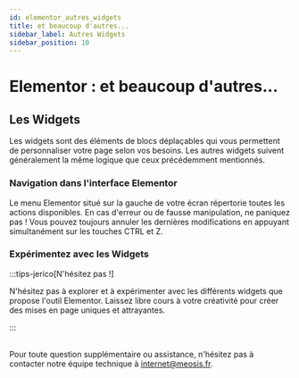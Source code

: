 ```yaml
---
id: elementor_autres_widgets
title: et beaucoup d'autres...
sidebar_label: Autres Widgets
sidebar_position: 10
---
```


# Elementor : et beaucoup d'autres...

## Les Widgets

Les widgets sont des éléments de blocs déplaçables qui vous permettent de personnaliser votre page selon vos besoins. Les autres widgets suivent généralement la même logique que ceux précédemment mentionnés.

### Navigation dans l'interface Elementor

Le menu Elementor situé sur la gauche de votre écran répertorie toutes les actions disponibles. En cas d'erreur ou de fausse manipulation, ne paniquez pas ! Vous pouvez toujours annuler les dernières modifications en appuyant simultanément sur les touches CTRL et Z. 

### Expérimentez avec les Widgets

:::tips-jerico[N'hésitez pas !]

N'hésitez pas à explorer et à expérimenter avec les différents widgets que propose l'outil Elementor. Laissez libre cours à votre créativité pour créer des mises en page uniques et attrayantes. 

:::

\
Pour toute question supplémentaire ou assistance, n'hésitez pas à contacter notre équipe technique à internet@meosis.fr.
